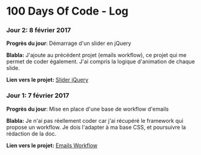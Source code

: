 # 100 Days Of Code - Log

### Jour 2: 8 février 2017

**Progrès du jour**: Démarrage d'un slider en jQuery

**Blabla:** J'ajoute au précédent projet (emails workflow), ce projet qui me permet de coder également. J'ai compris la logique d'animation de chaque slide.

**Lien vers le projet:** [Slider jQuery](https://github.com/hugodessomme/100-days-of-code/tree/master/projects/slider-jquery)

### Jour 1: 7 février 2017

**Progrès du jour**: Mise en place d'une base de workflow d'emails

**Blabla:** Je n'ai pas réellement coder car j'ai récupéré le framework qui propose un workflow. Je dois l'adapter à ma base CSS, et poursuivre la rédaction de la doc.

**Lien vers le projet:** [Emails Workflow](https://github.com/hugodessomme/100-days-of-code/tree/master/projects/emails-workflow)